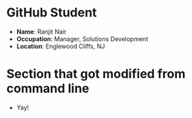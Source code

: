 # GitHub Student

* **Name**: Ranjit Nair
* **Occupation**: Manager, Solutions Development
* **Location**: Englewood Cliffs, NJ

# Section that got modified from command line
- Yay!
